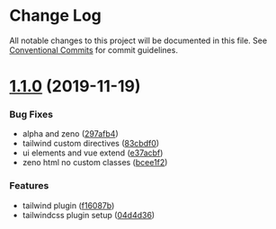 # Change Log

All notable changes to this project will be documented in this file.
See [Conventional Commits](https://conventionalcommits.org) for commit guidelines.

# [1.1.0](https://github.com/fiction-com/factor/compare/v1.0.0-beta.18...v1.1.0) (2019-11-19)


### Bug Fixes

* alpha and zeno ([297afb4](https://github.com/fiction-com/factor/commit/297afb4bd9a1987ad7c4399767be4a7ae70b7340))
* tailwind custom directives ([83cbdf0](https://github.com/fiction-com/factor/commit/83cbdf01cb1739ca4e86a4a370fe1812db298451))
* ui elements and vue extend ([e37acbf](https://github.com/fiction-com/factor/commit/e37acbf776baeff39d6092123a94e89d04813f62))
* zeno html no custom classes ([bcee1f2](https://github.com/fiction-com/factor/commit/bcee1f21f209b8b34d6af4acdd50237dae90c1b2))


### Features

* tailwind plugin ([f16087b](https://github.com/fiction-com/factor/commit/f16087b8b9b329ebb1fe0ca2544fe903080d374e))
* tailwindcss plugin setup ([04d4d36](https://github.com/fiction-com/factor/commit/04d4d3659f5e8a4efba8722272d74a886e8ff91f))
